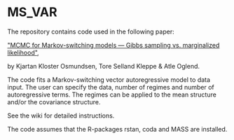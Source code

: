 # MS_VAR

The repository contains code used in the following paper:

["MCMC for Markov-switching models — Gibbs sampling vs. marginalized likelihood"](https://www.tandfonline.com/doi/full/10.1080/03610918.2019.1565580),

by Kjartan Kloster Osmundsen, Tore Selland Kleppe & Atle Oglend.

The code fits a Markov-switching vector autoregressive model to data input. The user can specify the data, number of regimes and number of autoregressive terms. The regimes can be applied to the mean structure and/or the covariance structure.

See the wiki for detailed instructions.

The code assumes that the R-packages rstan, coda and MASS are installed.
